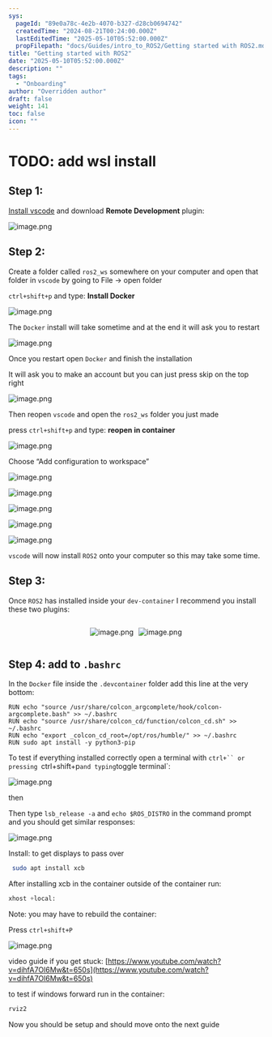 ```yaml
---
sys:
  pageId: "89e0a78c-4e2b-4070-b327-d28cb0694742"
  createdTime: "2024-08-21T00:24:00.000Z"
  lastEditedTime: "2025-05-10T05:52:00.000Z"
  propFilepath: "docs/Guides/intro_to_ROS2/Getting started with ROS2.md"
title: "Getting started with ROS2"
date: "2025-05-10T05:52:00.000Z"
description: ""
tags:
  - "Onboarding"
author: "Overridden author"
draft: false
weight: 141
toc: false
icon: ""
---
```


# TODO: add wsl install

## Step 1:

[Install vscode](https://code.visualstudio.com/download) and download **Remote Development** plugin:

![image.png](https://prod-files-secure.s3.us-west-2.amazonaws.com/d518164a-d88e-44d1-a4ee-3adb3bd8bce0/efb52993-1881-4a40-b95e-6f020334f022/image.png?X-Amz-Algorithm=AWS4-HMAC-SHA256&X-Amz-Content-Sha256=UNSIGNED-PAYLOAD&X-Amz-Credential=ASIAZI2LB466XUWRC7W4%2F20250623%2Fus-west-2%2Fs3%2Faws4_request&X-Amz-Date=20250623T220832Z&X-Amz-Expires=3600&X-Amz-Security-Token=IQoJb3JpZ2luX2VjECUaCXVzLXdlc3QtMiJHMEUCICVoGBaQU3%2BKWaannH3TO8qgM3gUV%2FVPL%2BvmpAADcADIAiEAv5woTPzQm1m0iCg0hSy%2FJLID1iXpGfuH2ybLpVMAXMAq%2FwMIHRAAGgw2Mzc0MjMxODM4MDUiDBzExkvFT8YaNqJsdCrcA33VRJ8EjYmaQ4P%2FwTZwB9d4qZOsOAy9V80w%2BB6ZbLWm9VsIBOo6UMxy5ycgSX%2Byp2%2FzytwOOjT4yV3oHYHxClI%2FWEkYRWDiy80STHd3A4ikP%2BiH5HQp13jOYuOgVsShGk4OIgF13JZ6Wx7PSA3m%2BvqbKvQhLpV9EdJIbt2RPBIJM7xA6eHokBoE3wMfNelh8Wd7oJXOSHGyCQ%2Fj7sHeli4m8jeeBGimiwD7Qb08ouC%2Fzrd7XmXYMNK1Cxrj7cquSyHAfsO4yjztutfSElBk9O6c1ZEY4o19Axsrsd5ar1SBgJ%2BupL8mGPPLyQMQnRrAugsukWaoiBCXiDUcNhC%2Bmtsob3FzEBs8IymrTodOqcsa4lTlL8Ye1BQ5WHZxQcILf873KatbSaIcRpCTRjAqiQ5FoG2A8rhCJFYZV9U59hV%2FZ30TIyCF4xaWxCkyV2P4z%2F3BZcaT13aj2EBpyVwpSUrR6NXyR6Uz3o1sD0PF1Klti3wXP9reFDnxawvopPqVWBJhVm2bjXXsUxXh%2BjnZUtW50rNpDm%2BNRL%2BF617MiYwUnET5fCtxHzRHyQQANFgumx0mNT1CuZ7RHDoI7hVFh1%2BgQzlLux8YgrAXMKbpJ9ab4Oe3poY1UsOnQkKDMJ%2Fu5sIGOqUBJU2BpcUg13nCgQ90nEMp9J28kRIJ05g7qQTqUhxA7FZIOSfKQvkPFs22X%2Bn5ho3qb%2FVPPv1oRDFAjR5KRMNHwEjN4%2BmTojaBPbfgm8Ov31WQtNEGah1Er%2B0pb1WivR34%2ByqauJLh5KpA6LhVz8Uv8Q0YXkn25iZyn31OrE3g6ZjtoWoTWXkvU%2FC71sC0S01v2UTuYk6%2BBIMYRtuj9a7iQYP4Oy5z&X-Amz-Signature=f5f7d160223e8f9cf535c1759d51c58c904280b5d4da1878f289558560175cbc&X-Amz-SignedHeaders=host&x-amz-checksum-mode=ENABLED&x-id=GetObject)

## Step 2:

Create a folder called `ros2_ws` somewhere on your computer and open that folder in `vscode` by going to File → open folder 

`ctrl+shift+p` and type: **Install Docker**

![image.png](https://prod-files-secure.s3.us-west-2.amazonaws.com/d518164a-d88e-44d1-a4ee-3adb3bd8bce0/2269dc0e-1cd5-47ff-bceb-c04ad9b2eab0/image.png?X-Amz-Algorithm=AWS4-HMAC-SHA256&X-Amz-Content-Sha256=UNSIGNED-PAYLOAD&X-Amz-Credential=ASIAZI2LB466XUWRC7W4%2F20250623%2Fus-west-2%2Fs3%2Faws4_request&X-Amz-Date=20250623T220832Z&X-Amz-Expires=3600&X-Amz-Security-Token=IQoJb3JpZ2luX2VjECUaCXVzLXdlc3QtMiJHMEUCICVoGBaQU3%2BKWaannH3TO8qgM3gUV%2FVPL%2BvmpAADcADIAiEAv5woTPzQm1m0iCg0hSy%2FJLID1iXpGfuH2ybLpVMAXMAq%2FwMIHRAAGgw2Mzc0MjMxODM4MDUiDBzExkvFT8YaNqJsdCrcA33VRJ8EjYmaQ4P%2FwTZwB9d4qZOsOAy9V80w%2BB6ZbLWm9VsIBOo6UMxy5ycgSX%2Byp2%2FzytwOOjT4yV3oHYHxClI%2FWEkYRWDiy80STHd3A4ikP%2BiH5HQp13jOYuOgVsShGk4OIgF13JZ6Wx7PSA3m%2BvqbKvQhLpV9EdJIbt2RPBIJM7xA6eHokBoE3wMfNelh8Wd7oJXOSHGyCQ%2Fj7sHeli4m8jeeBGimiwD7Qb08ouC%2Fzrd7XmXYMNK1Cxrj7cquSyHAfsO4yjztutfSElBk9O6c1ZEY4o19Axsrsd5ar1SBgJ%2BupL8mGPPLyQMQnRrAugsukWaoiBCXiDUcNhC%2Bmtsob3FzEBs8IymrTodOqcsa4lTlL8Ye1BQ5WHZxQcILf873KatbSaIcRpCTRjAqiQ5FoG2A8rhCJFYZV9U59hV%2FZ30TIyCF4xaWxCkyV2P4z%2F3BZcaT13aj2EBpyVwpSUrR6NXyR6Uz3o1sD0PF1Klti3wXP9reFDnxawvopPqVWBJhVm2bjXXsUxXh%2BjnZUtW50rNpDm%2BNRL%2BF617MiYwUnET5fCtxHzRHyQQANFgumx0mNT1CuZ7RHDoI7hVFh1%2BgQzlLux8YgrAXMKbpJ9ab4Oe3poY1UsOnQkKDMJ%2Fu5sIGOqUBJU2BpcUg13nCgQ90nEMp9J28kRIJ05g7qQTqUhxA7FZIOSfKQvkPFs22X%2Bn5ho3qb%2FVPPv1oRDFAjR5KRMNHwEjN4%2BmTojaBPbfgm8Ov31WQtNEGah1Er%2B0pb1WivR34%2ByqauJLh5KpA6LhVz8Uv8Q0YXkn25iZyn31OrE3g6ZjtoWoTWXkvU%2FC71sC0S01v2UTuYk6%2BBIMYRtuj9a7iQYP4Oy5z&X-Amz-Signature=0c28a17e5f3ebd20f3ef223ad346bdea8dd869fba23dde8436130dc390b79890&X-Amz-SignedHeaders=host&x-amz-checksum-mode=ENABLED&x-id=GetObject)

The `Docker` install will take sometime and at the end it will ask you to restart

![image.png](https://prod-files-secure.s3.us-west-2.amazonaws.com/d518164a-d88e-44d1-a4ee-3adb3bd8bce0/ed233f78-be33-4b1f-b89c-9c346c0e961e/image.png?X-Amz-Algorithm=AWS4-HMAC-SHA256&X-Amz-Content-Sha256=UNSIGNED-PAYLOAD&X-Amz-Credential=ASIAZI2LB466XUWRC7W4%2F20250623%2Fus-west-2%2Fs3%2Faws4_request&X-Amz-Date=20250623T220832Z&X-Amz-Expires=3600&X-Amz-Security-Token=IQoJb3JpZ2luX2VjECUaCXVzLXdlc3QtMiJHMEUCICVoGBaQU3%2BKWaannH3TO8qgM3gUV%2FVPL%2BvmpAADcADIAiEAv5woTPzQm1m0iCg0hSy%2FJLID1iXpGfuH2ybLpVMAXMAq%2FwMIHRAAGgw2Mzc0MjMxODM4MDUiDBzExkvFT8YaNqJsdCrcA33VRJ8EjYmaQ4P%2FwTZwB9d4qZOsOAy9V80w%2BB6ZbLWm9VsIBOo6UMxy5ycgSX%2Byp2%2FzytwOOjT4yV3oHYHxClI%2FWEkYRWDiy80STHd3A4ikP%2BiH5HQp13jOYuOgVsShGk4OIgF13JZ6Wx7PSA3m%2BvqbKvQhLpV9EdJIbt2RPBIJM7xA6eHokBoE3wMfNelh8Wd7oJXOSHGyCQ%2Fj7sHeli4m8jeeBGimiwD7Qb08ouC%2Fzrd7XmXYMNK1Cxrj7cquSyHAfsO4yjztutfSElBk9O6c1ZEY4o19Axsrsd5ar1SBgJ%2BupL8mGPPLyQMQnRrAugsukWaoiBCXiDUcNhC%2Bmtsob3FzEBs8IymrTodOqcsa4lTlL8Ye1BQ5WHZxQcILf873KatbSaIcRpCTRjAqiQ5FoG2A8rhCJFYZV9U59hV%2FZ30TIyCF4xaWxCkyV2P4z%2F3BZcaT13aj2EBpyVwpSUrR6NXyR6Uz3o1sD0PF1Klti3wXP9reFDnxawvopPqVWBJhVm2bjXXsUxXh%2BjnZUtW50rNpDm%2BNRL%2BF617MiYwUnET5fCtxHzRHyQQANFgumx0mNT1CuZ7RHDoI7hVFh1%2BgQzlLux8YgrAXMKbpJ9ab4Oe3poY1UsOnQkKDMJ%2Fu5sIGOqUBJU2BpcUg13nCgQ90nEMp9J28kRIJ05g7qQTqUhxA7FZIOSfKQvkPFs22X%2Bn5ho3qb%2FVPPv1oRDFAjR5KRMNHwEjN4%2BmTojaBPbfgm8Ov31WQtNEGah1Er%2B0pb1WivR34%2ByqauJLh5KpA6LhVz8Uv8Q0YXkn25iZyn31OrE3g6ZjtoWoTWXkvU%2FC71sC0S01v2UTuYk6%2BBIMYRtuj9a7iQYP4Oy5z&X-Amz-Signature=14db79310a684cf776725f6eead2efa7fbd58d5a6580137c410676f58037f6e0&X-Amz-SignedHeaders=host&x-amz-checksum-mode=ENABLED&x-id=GetObject)

Once you restart open `Docker` and finish the installation

It will ask you to make an account but you can just press skip on the top right

![image.png](https://prod-files-secure.s3.us-west-2.amazonaws.com/d518164a-d88e-44d1-a4ee-3adb3bd8bce0/21010ad9-1659-4fd9-9f59-9932a09b2a3d/image.png?X-Amz-Algorithm=AWS4-HMAC-SHA256&X-Amz-Content-Sha256=UNSIGNED-PAYLOAD&X-Amz-Credential=ASIAZI2LB466XUWRC7W4%2F20250623%2Fus-west-2%2Fs3%2Faws4_request&X-Amz-Date=20250623T220832Z&X-Amz-Expires=3600&X-Amz-Security-Token=IQoJb3JpZ2luX2VjECUaCXVzLXdlc3QtMiJHMEUCICVoGBaQU3%2BKWaannH3TO8qgM3gUV%2FVPL%2BvmpAADcADIAiEAv5woTPzQm1m0iCg0hSy%2FJLID1iXpGfuH2ybLpVMAXMAq%2FwMIHRAAGgw2Mzc0MjMxODM4MDUiDBzExkvFT8YaNqJsdCrcA33VRJ8EjYmaQ4P%2FwTZwB9d4qZOsOAy9V80w%2BB6ZbLWm9VsIBOo6UMxy5ycgSX%2Byp2%2FzytwOOjT4yV3oHYHxClI%2FWEkYRWDiy80STHd3A4ikP%2BiH5HQp13jOYuOgVsShGk4OIgF13JZ6Wx7PSA3m%2BvqbKvQhLpV9EdJIbt2RPBIJM7xA6eHokBoE3wMfNelh8Wd7oJXOSHGyCQ%2Fj7sHeli4m8jeeBGimiwD7Qb08ouC%2Fzrd7XmXYMNK1Cxrj7cquSyHAfsO4yjztutfSElBk9O6c1ZEY4o19Axsrsd5ar1SBgJ%2BupL8mGPPLyQMQnRrAugsukWaoiBCXiDUcNhC%2Bmtsob3FzEBs8IymrTodOqcsa4lTlL8Ye1BQ5WHZxQcILf873KatbSaIcRpCTRjAqiQ5FoG2A8rhCJFYZV9U59hV%2FZ30TIyCF4xaWxCkyV2P4z%2F3BZcaT13aj2EBpyVwpSUrR6NXyR6Uz3o1sD0PF1Klti3wXP9reFDnxawvopPqVWBJhVm2bjXXsUxXh%2BjnZUtW50rNpDm%2BNRL%2BF617MiYwUnET5fCtxHzRHyQQANFgumx0mNT1CuZ7RHDoI7hVFh1%2BgQzlLux8YgrAXMKbpJ9ab4Oe3poY1UsOnQkKDMJ%2Fu5sIGOqUBJU2BpcUg13nCgQ90nEMp9J28kRIJ05g7qQTqUhxA7FZIOSfKQvkPFs22X%2Bn5ho3qb%2FVPPv1oRDFAjR5KRMNHwEjN4%2BmTojaBPbfgm8Ov31WQtNEGah1Er%2B0pb1WivR34%2ByqauJLh5KpA6LhVz8Uv8Q0YXkn25iZyn31OrE3g6ZjtoWoTWXkvU%2FC71sC0S01v2UTuYk6%2BBIMYRtuj9a7iQYP4Oy5z&X-Amz-Signature=206e2c7b409aab6a9ebcb9f0bb79f796f26bbc7454dec770efa7787b2a2f1363&X-Amz-SignedHeaders=host&x-amz-checksum-mode=ENABLED&x-id=GetObject)

Then reopen `vscode` and open the `ros2_ws` folder you just made

press `ctrl+shift+p` and type: **reopen in container**

![image.png](https://prod-files-secure.s3.us-west-2.amazonaws.com/d518164a-d88e-44d1-a4ee-3adb3bd8bce0/4e93b8c2-41ad-488c-8095-c74205196118/image.png?X-Amz-Algorithm=AWS4-HMAC-SHA256&X-Amz-Content-Sha256=UNSIGNED-PAYLOAD&X-Amz-Credential=ASIAZI2LB466XUWRC7W4%2F20250623%2Fus-west-2%2Fs3%2Faws4_request&X-Amz-Date=20250623T220832Z&X-Amz-Expires=3600&X-Amz-Security-Token=IQoJb3JpZ2luX2VjECUaCXVzLXdlc3QtMiJHMEUCICVoGBaQU3%2BKWaannH3TO8qgM3gUV%2FVPL%2BvmpAADcADIAiEAv5woTPzQm1m0iCg0hSy%2FJLID1iXpGfuH2ybLpVMAXMAq%2FwMIHRAAGgw2Mzc0MjMxODM4MDUiDBzExkvFT8YaNqJsdCrcA33VRJ8EjYmaQ4P%2FwTZwB9d4qZOsOAy9V80w%2BB6ZbLWm9VsIBOo6UMxy5ycgSX%2Byp2%2FzytwOOjT4yV3oHYHxClI%2FWEkYRWDiy80STHd3A4ikP%2BiH5HQp13jOYuOgVsShGk4OIgF13JZ6Wx7PSA3m%2BvqbKvQhLpV9EdJIbt2RPBIJM7xA6eHokBoE3wMfNelh8Wd7oJXOSHGyCQ%2Fj7sHeli4m8jeeBGimiwD7Qb08ouC%2Fzrd7XmXYMNK1Cxrj7cquSyHAfsO4yjztutfSElBk9O6c1ZEY4o19Axsrsd5ar1SBgJ%2BupL8mGPPLyQMQnRrAugsukWaoiBCXiDUcNhC%2Bmtsob3FzEBs8IymrTodOqcsa4lTlL8Ye1BQ5WHZxQcILf873KatbSaIcRpCTRjAqiQ5FoG2A8rhCJFYZV9U59hV%2FZ30TIyCF4xaWxCkyV2P4z%2F3BZcaT13aj2EBpyVwpSUrR6NXyR6Uz3o1sD0PF1Klti3wXP9reFDnxawvopPqVWBJhVm2bjXXsUxXh%2BjnZUtW50rNpDm%2BNRL%2BF617MiYwUnET5fCtxHzRHyQQANFgumx0mNT1CuZ7RHDoI7hVFh1%2BgQzlLux8YgrAXMKbpJ9ab4Oe3poY1UsOnQkKDMJ%2Fu5sIGOqUBJU2BpcUg13nCgQ90nEMp9J28kRIJ05g7qQTqUhxA7FZIOSfKQvkPFs22X%2Bn5ho3qb%2FVPPv1oRDFAjR5KRMNHwEjN4%2BmTojaBPbfgm8Ov31WQtNEGah1Er%2B0pb1WivR34%2ByqauJLh5KpA6LhVz8Uv8Q0YXkn25iZyn31OrE3g6ZjtoWoTWXkvU%2FC71sC0S01v2UTuYk6%2BBIMYRtuj9a7iQYP4Oy5z&X-Amz-Signature=ecd6859d03cab22f310b91ed4cce1b97b86e1794e361f509dc1bc547a0511e0d&X-Amz-SignedHeaders=host&x-amz-checksum-mode=ENABLED&x-id=GetObject)

Choose “Add configuration to workspace”

![image.png](https://prod-files-secure.s3.us-west-2.amazonaws.com/d518164a-d88e-44d1-a4ee-3adb3bd8bce0/9560b282-5060-4989-ba37-97e7b2c22476/image.png?X-Amz-Algorithm=AWS4-HMAC-SHA256&X-Amz-Content-Sha256=UNSIGNED-PAYLOAD&X-Amz-Credential=ASIAZI2LB466XUWRC7W4%2F20250623%2Fus-west-2%2Fs3%2Faws4_request&X-Amz-Date=20250623T220832Z&X-Amz-Expires=3600&X-Amz-Security-Token=IQoJb3JpZ2luX2VjECUaCXVzLXdlc3QtMiJHMEUCICVoGBaQU3%2BKWaannH3TO8qgM3gUV%2FVPL%2BvmpAADcADIAiEAv5woTPzQm1m0iCg0hSy%2FJLID1iXpGfuH2ybLpVMAXMAq%2FwMIHRAAGgw2Mzc0MjMxODM4MDUiDBzExkvFT8YaNqJsdCrcA33VRJ8EjYmaQ4P%2FwTZwB9d4qZOsOAy9V80w%2BB6ZbLWm9VsIBOo6UMxy5ycgSX%2Byp2%2FzytwOOjT4yV3oHYHxClI%2FWEkYRWDiy80STHd3A4ikP%2BiH5HQp13jOYuOgVsShGk4OIgF13JZ6Wx7PSA3m%2BvqbKvQhLpV9EdJIbt2RPBIJM7xA6eHokBoE3wMfNelh8Wd7oJXOSHGyCQ%2Fj7sHeli4m8jeeBGimiwD7Qb08ouC%2Fzrd7XmXYMNK1Cxrj7cquSyHAfsO4yjztutfSElBk9O6c1ZEY4o19Axsrsd5ar1SBgJ%2BupL8mGPPLyQMQnRrAugsukWaoiBCXiDUcNhC%2Bmtsob3FzEBs8IymrTodOqcsa4lTlL8Ye1BQ5WHZxQcILf873KatbSaIcRpCTRjAqiQ5FoG2A8rhCJFYZV9U59hV%2FZ30TIyCF4xaWxCkyV2P4z%2F3BZcaT13aj2EBpyVwpSUrR6NXyR6Uz3o1sD0PF1Klti3wXP9reFDnxawvopPqVWBJhVm2bjXXsUxXh%2BjnZUtW50rNpDm%2BNRL%2BF617MiYwUnET5fCtxHzRHyQQANFgumx0mNT1CuZ7RHDoI7hVFh1%2BgQzlLux8YgrAXMKbpJ9ab4Oe3poY1UsOnQkKDMJ%2Fu5sIGOqUBJU2BpcUg13nCgQ90nEMp9J28kRIJ05g7qQTqUhxA7FZIOSfKQvkPFs22X%2Bn5ho3qb%2FVPPv1oRDFAjR5KRMNHwEjN4%2BmTojaBPbfgm8Ov31WQtNEGah1Er%2B0pb1WivR34%2ByqauJLh5KpA6LhVz8Uv8Q0YXkn25iZyn31OrE3g6ZjtoWoTWXkvU%2FC71sC0S01v2UTuYk6%2BBIMYRtuj9a7iQYP4Oy5z&X-Amz-Signature=484f37f5a2899ae33690ed313816453ed08bb26b4d0cce66ad479b41a76d40b1&X-Amz-SignedHeaders=host&x-amz-checksum-mode=ENABLED&x-id=GetObject)

![image.png](https://prod-files-secure.s3.us-west-2.amazonaws.com/d518164a-d88e-44d1-a4ee-3adb3bd8bce0/2ee63f81-886b-48e8-a553-dc6e5eac99e4/image.png?X-Amz-Algorithm=AWS4-HMAC-SHA256&X-Amz-Content-Sha256=UNSIGNED-PAYLOAD&X-Amz-Credential=ASIAZI2LB466XUWRC7W4%2F20250623%2Fus-west-2%2Fs3%2Faws4_request&X-Amz-Date=20250623T220832Z&X-Amz-Expires=3600&X-Amz-Security-Token=IQoJb3JpZ2luX2VjECUaCXVzLXdlc3QtMiJHMEUCICVoGBaQU3%2BKWaannH3TO8qgM3gUV%2FVPL%2BvmpAADcADIAiEAv5woTPzQm1m0iCg0hSy%2FJLID1iXpGfuH2ybLpVMAXMAq%2FwMIHRAAGgw2Mzc0MjMxODM4MDUiDBzExkvFT8YaNqJsdCrcA33VRJ8EjYmaQ4P%2FwTZwB9d4qZOsOAy9V80w%2BB6ZbLWm9VsIBOo6UMxy5ycgSX%2Byp2%2FzytwOOjT4yV3oHYHxClI%2FWEkYRWDiy80STHd3A4ikP%2BiH5HQp13jOYuOgVsShGk4OIgF13JZ6Wx7PSA3m%2BvqbKvQhLpV9EdJIbt2RPBIJM7xA6eHokBoE3wMfNelh8Wd7oJXOSHGyCQ%2Fj7sHeli4m8jeeBGimiwD7Qb08ouC%2Fzrd7XmXYMNK1Cxrj7cquSyHAfsO4yjztutfSElBk9O6c1ZEY4o19Axsrsd5ar1SBgJ%2BupL8mGPPLyQMQnRrAugsukWaoiBCXiDUcNhC%2Bmtsob3FzEBs8IymrTodOqcsa4lTlL8Ye1BQ5WHZxQcILf873KatbSaIcRpCTRjAqiQ5FoG2A8rhCJFYZV9U59hV%2FZ30TIyCF4xaWxCkyV2P4z%2F3BZcaT13aj2EBpyVwpSUrR6NXyR6Uz3o1sD0PF1Klti3wXP9reFDnxawvopPqVWBJhVm2bjXXsUxXh%2BjnZUtW50rNpDm%2BNRL%2BF617MiYwUnET5fCtxHzRHyQQANFgumx0mNT1CuZ7RHDoI7hVFh1%2BgQzlLux8YgrAXMKbpJ9ab4Oe3poY1UsOnQkKDMJ%2Fu5sIGOqUBJU2BpcUg13nCgQ90nEMp9J28kRIJ05g7qQTqUhxA7FZIOSfKQvkPFs22X%2Bn5ho3qb%2FVPPv1oRDFAjR5KRMNHwEjN4%2BmTojaBPbfgm8Ov31WQtNEGah1Er%2B0pb1WivR34%2ByqauJLh5KpA6LhVz8Uv8Q0YXkn25iZyn31OrE3g6ZjtoWoTWXkvU%2FC71sC0S01v2UTuYk6%2BBIMYRtuj9a7iQYP4Oy5z&X-Amz-Signature=e2b2d5a58a6671b590014b1c600ba7643ec8b080f06a90e04b6fe9ccb97523e7&X-Amz-SignedHeaders=host&x-amz-checksum-mode=ENABLED&x-id=GetObject)

![image.png](https://prod-files-secure.s3.us-west-2.amazonaws.com/d518164a-d88e-44d1-a4ee-3adb3bd8bce0/ae1580b2-b048-407e-aed9-b584224a7a04/image.png?X-Amz-Algorithm=AWS4-HMAC-SHA256&X-Amz-Content-Sha256=UNSIGNED-PAYLOAD&X-Amz-Credential=ASIAZI2LB466XUWRC7W4%2F20250623%2Fus-west-2%2Fs3%2Faws4_request&X-Amz-Date=20250623T220832Z&X-Amz-Expires=3600&X-Amz-Security-Token=IQoJb3JpZ2luX2VjECUaCXVzLXdlc3QtMiJHMEUCICVoGBaQU3%2BKWaannH3TO8qgM3gUV%2FVPL%2BvmpAADcADIAiEAv5woTPzQm1m0iCg0hSy%2FJLID1iXpGfuH2ybLpVMAXMAq%2FwMIHRAAGgw2Mzc0MjMxODM4MDUiDBzExkvFT8YaNqJsdCrcA33VRJ8EjYmaQ4P%2FwTZwB9d4qZOsOAy9V80w%2BB6ZbLWm9VsIBOo6UMxy5ycgSX%2Byp2%2FzytwOOjT4yV3oHYHxClI%2FWEkYRWDiy80STHd3A4ikP%2BiH5HQp13jOYuOgVsShGk4OIgF13JZ6Wx7PSA3m%2BvqbKvQhLpV9EdJIbt2RPBIJM7xA6eHokBoE3wMfNelh8Wd7oJXOSHGyCQ%2Fj7sHeli4m8jeeBGimiwD7Qb08ouC%2Fzrd7XmXYMNK1Cxrj7cquSyHAfsO4yjztutfSElBk9O6c1ZEY4o19Axsrsd5ar1SBgJ%2BupL8mGPPLyQMQnRrAugsukWaoiBCXiDUcNhC%2Bmtsob3FzEBs8IymrTodOqcsa4lTlL8Ye1BQ5WHZxQcILf873KatbSaIcRpCTRjAqiQ5FoG2A8rhCJFYZV9U59hV%2FZ30TIyCF4xaWxCkyV2P4z%2F3BZcaT13aj2EBpyVwpSUrR6NXyR6Uz3o1sD0PF1Klti3wXP9reFDnxawvopPqVWBJhVm2bjXXsUxXh%2BjnZUtW50rNpDm%2BNRL%2BF617MiYwUnET5fCtxHzRHyQQANFgumx0mNT1CuZ7RHDoI7hVFh1%2BgQzlLux8YgrAXMKbpJ9ab4Oe3poY1UsOnQkKDMJ%2Fu5sIGOqUBJU2BpcUg13nCgQ90nEMp9J28kRIJ05g7qQTqUhxA7FZIOSfKQvkPFs22X%2Bn5ho3qb%2FVPPv1oRDFAjR5KRMNHwEjN4%2BmTojaBPbfgm8Ov31WQtNEGah1Er%2B0pb1WivR34%2ByqauJLh5KpA6LhVz8Uv8Q0YXkn25iZyn31OrE3g6ZjtoWoTWXkvU%2FC71sC0S01v2UTuYk6%2BBIMYRtuj9a7iQYP4Oy5z&X-Amz-Signature=ccf7ba896d6e88fac6b8f4e76e9ba223b5fefd7520c0deb8b7185417d4e4fb9f&X-Amz-SignedHeaders=host&x-amz-checksum-mode=ENABLED&x-id=GetObject)

![image.png](https://prod-files-secure.s3.us-west-2.amazonaws.com/d518164a-d88e-44d1-a4ee-3adb3bd8bce0/53255b28-f75e-430f-b9e3-c0ac8577e42b/image.png?X-Amz-Algorithm=AWS4-HMAC-SHA256&X-Amz-Content-Sha256=UNSIGNED-PAYLOAD&X-Amz-Credential=ASIAZI2LB466XUWRC7W4%2F20250623%2Fus-west-2%2Fs3%2Faws4_request&X-Amz-Date=20250623T220832Z&X-Amz-Expires=3600&X-Amz-Security-Token=IQoJb3JpZ2luX2VjECUaCXVzLXdlc3QtMiJHMEUCICVoGBaQU3%2BKWaannH3TO8qgM3gUV%2FVPL%2BvmpAADcADIAiEAv5woTPzQm1m0iCg0hSy%2FJLID1iXpGfuH2ybLpVMAXMAq%2FwMIHRAAGgw2Mzc0MjMxODM4MDUiDBzExkvFT8YaNqJsdCrcA33VRJ8EjYmaQ4P%2FwTZwB9d4qZOsOAy9V80w%2BB6ZbLWm9VsIBOo6UMxy5ycgSX%2Byp2%2FzytwOOjT4yV3oHYHxClI%2FWEkYRWDiy80STHd3A4ikP%2BiH5HQp13jOYuOgVsShGk4OIgF13JZ6Wx7PSA3m%2BvqbKvQhLpV9EdJIbt2RPBIJM7xA6eHokBoE3wMfNelh8Wd7oJXOSHGyCQ%2Fj7sHeli4m8jeeBGimiwD7Qb08ouC%2Fzrd7XmXYMNK1Cxrj7cquSyHAfsO4yjztutfSElBk9O6c1ZEY4o19Axsrsd5ar1SBgJ%2BupL8mGPPLyQMQnRrAugsukWaoiBCXiDUcNhC%2Bmtsob3FzEBs8IymrTodOqcsa4lTlL8Ye1BQ5WHZxQcILf873KatbSaIcRpCTRjAqiQ5FoG2A8rhCJFYZV9U59hV%2FZ30TIyCF4xaWxCkyV2P4z%2F3BZcaT13aj2EBpyVwpSUrR6NXyR6Uz3o1sD0PF1Klti3wXP9reFDnxawvopPqVWBJhVm2bjXXsUxXh%2BjnZUtW50rNpDm%2BNRL%2BF617MiYwUnET5fCtxHzRHyQQANFgumx0mNT1CuZ7RHDoI7hVFh1%2BgQzlLux8YgrAXMKbpJ9ab4Oe3poY1UsOnQkKDMJ%2Fu5sIGOqUBJU2BpcUg13nCgQ90nEMp9J28kRIJ05g7qQTqUhxA7FZIOSfKQvkPFs22X%2Bn5ho3qb%2FVPPv1oRDFAjR5KRMNHwEjN4%2BmTojaBPbfgm8Ov31WQtNEGah1Er%2B0pb1WivR34%2ByqauJLh5KpA6LhVz8Uv8Q0YXkn25iZyn31OrE3g6ZjtoWoTWXkvU%2FC71sC0S01v2UTuYk6%2BBIMYRtuj9a7iQYP4Oy5z&X-Amz-Signature=008bef8f972e6199355d8a783f67d0c2605453c27d6f7eabcf31cd2e67ff1f1a&X-Amz-SignedHeaders=host&x-amz-checksum-mode=ENABLED&x-id=GetObject)

![image.png](https://prod-files-secure.s3.us-west-2.amazonaws.com/d518164a-d88e-44d1-a4ee-3adb3bd8bce0/7c562767-5af9-4ffb-97d1-327bcdf4ee00/image.png?X-Amz-Algorithm=AWS4-HMAC-SHA256&X-Amz-Content-Sha256=UNSIGNED-PAYLOAD&X-Amz-Credential=ASIAZI2LB466XUWRC7W4%2F20250623%2Fus-west-2%2Fs3%2Faws4_request&X-Amz-Date=20250623T220832Z&X-Amz-Expires=3600&X-Amz-Security-Token=IQoJb3JpZ2luX2VjECUaCXVzLXdlc3QtMiJHMEUCICVoGBaQU3%2BKWaannH3TO8qgM3gUV%2FVPL%2BvmpAADcADIAiEAv5woTPzQm1m0iCg0hSy%2FJLID1iXpGfuH2ybLpVMAXMAq%2FwMIHRAAGgw2Mzc0MjMxODM4MDUiDBzExkvFT8YaNqJsdCrcA33VRJ8EjYmaQ4P%2FwTZwB9d4qZOsOAy9V80w%2BB6ZbLWm9VsIBOo6UMxy5ycgSX%2Byp2%2FzytwOOjT4yV3oHYHxClI%2FWEkYRWDiy80STHd3A4ikP%2BiH5HQp13jOYuOgVsShGk4OIgF13JZ6Wx7PSA3m%2BvqbKvQhLpV9EdJIbt2RPBIJM7xA6eHokBoE3wMfNelh8Wd7oJXOSHGyCQ%2Fj7sHeli4m8jeeBGimiwD7Qb08ouC%2Fzrd7XmXYMNK1Cxrj7cquSyHAfsO4yjztutfSElBk9O6c1ZEY4o19Axsrsd5ar1SBgJ%2BupL8mGPPLyQMQnRrAugsukWaoiBCXiDUcNhC%2Bmtsob3FzEBs8IymrTodOqcsa4lTlL8Ye1BQ5WHZxQcILf873KatbSaIcRpCTRjAqiQ5FoG2A8rhCJFYZV9U59hV%2FZ30TIyCF4xaWxCkyV2P4z%2F3BZcaT13aj2EBpyVwpSUrR6NXyR6Uz3o1sD0PF1Klti3wXP9reFDnxawvopPqVWBJhVm2bjXXsUxXh%2BjnZUtW50rNpDm%2BNRL%2BF617MiYwUnET5fCtxHzRHyQQANFgumx0mNT1CuZ7RHDoI7hVFh1%2BgQzlLux8YgrAXMKbpJ9ab4Oe3poY1UsOnQkKDMJ%2Fu5sIGOqUBJU2BpcUg13nCgQ90nEMp9J28kRIJ05g7qQTqUhxA7FZIOSfKQvkPFs22X%2Bn5ho3qb%2FVPPv1oRDFAjR5KRMNHwEjN4%2BmTojaBPbfgm8Ov31WQtNEGah1Er%2B0pb1WivR34%2ByqauJLh5KpA6LhVz8Uv8Q0YXkn25iZyn31OrE3g6ZjtoWoTWXkvU%2FC71sC0S01v2UTuYk6%2BBIMYRtuj9a7iQYP4Oy5z&X-Amz-Signature=aa2cc92c3d73fd790f4abad3ac74ff4184f3b21f940dfb41fb5b586242974ebd&X-Amz-SignedHeaders=host&x-amz-checksum-mode=ENABLED&x-id=GetObject)

`vscode` will now install `ROS2` onto your computer so this may take some time.

## Step 3:

Once `ROS2` has installed inside your `dev-container` I recommend you install these two plugins:

<div style="display: flex;flex-direction: row; column-gap:10px; max-width: 630px;justify-content: center;">
<div>

![image.png](https://prod-files-secure.s3.us-west-2.amazonaws.com/d518164a-d88e-44d1-a4ee-3adb3bd8bce0/3fc3d550-5a54-4ba1-ba6b-faa01cdb7369/image.png?X-Amz-Algorithm=AWS4-HMAC-SHA256&X-Amz-Content-Sha256=UNSIGNED-PAYLOAD&X-Amz-Credential=ASIAZI2LB466YCXKL72R%2F20250623%2Fus-west-2%2Fs3%2Faws4_request&X-Amz-Date=20250623T220835Z&X-Amz-Expires=3600&X-Amz-Security-Token=IQoJb3JpZ2luX2VjECYaCXVzLXdlc3QtMiJHMEUCIDEuSRfGfNikSY9lwEirAEsVEcS86Zj5eSdNjN%2BeS%2FRIAiEAlcl5lR29uw4qlBqTQ1GGj6dPt8u3sB8HINZdwr%2BEFxEq%2FwMIHxAAGgw2Mzc0MjMxODM4MDUiDEsbO2fXq%2Fc2%2BjhJ6ircAxDP6GN%2BRzA39TLPP84%2Bg7KFuXy4US4yFzfzGTutBbZHaNhAavH7MvQkvCl0kcA%2BtRvkVK0D4LsUkmbynLql6PN%2FAzPnnhWZaddU%2BlB%2BvyD%2FAJYw8rsYprdOBs9u8m5mAhNOjNALxeAuGlhFwEydzCv6cELpSKXoUcUAupWEOxnv8ajal%2BOkFLx9RanQTN0RbWRsIh2lW2jr2ZRQV%2F%2BtG7uF7wk0S2DYUW3EGZDBZ8MxK6q2PzgxaetT9XbqVU0ufSY50edkzHR0lnSUs8yyyEcWjiU4BXJukeUNm1VlAyoYOjINq05bF18ekSSSd%2Fivz319RhCMcmZzMY6celhmipv8MnqhUi%2BUxTzSHThATDOQTC5G5qprofpkDfKBbAT7umqniqqLKpIuIWud4J3LKY%2FZinhB%2BQIHxhFON8Z5FJPNC6b28njJE5jQ9S5MdEB8TXfw5wygUQTVqPWlS6lJk%2But%2FU0Zgj2I%2FrcgFM3zLFtgr7RbJi0mQfutsIhmJaMc4QpbzmRqZMODyBPcsSQIhPc7Ww4msjUdempvdxqkHSrnfhtI8A2EVU%2FWrFo25RLfxpRT8th8jywR2NKtroTupkN1JZTjdpAip6P%2FpNNIkVKqOyqT%2F2WhpJYTKmuqMKud58IGOqUBRsZwjpB1H%2B95EFuuPmOOa50r08VHZ97hsveBnzbK%2Blx9bHmfnttHjwRm6WyL8n6qaqP1eW8HStLdTOCsV7tlhAixhhFusBsPi7udqtcpFBKIyNs3v%2BLR0gnhZ83ICBHdRMteXtS61HrVx4L5qOFYfXErseTVu6n%2F9h6KuZsg8MzrLmhF8qk19lrs4Q8gbP7l20LOPtN8cK0lxUJPNjpN%2BrCjF6%2Fz&X-Amz-Signature=1fc621ad30dda14ad59a159869f9c08cdc8c08695f3b8cf02a345f6c818043f4&X-Amz-SignedHeaders=host&x-amz-checksum-mode=ENABLED&x-id=GetObject)

</div>
<div>

![image.png](https://prod-files-secure.s3.us-west-2.amazonaws.com/d518164a-d88e-44d1-a4ee-3adb3bd8bce0/d994cc66-13c2-4093-a5a3-f84cf4601a82/image.png?X-Amz-Algorithm=AWS4-HMAC-SHA256&X-Amz-Content-Sha256=UNSIGNED-PAYLOAD&X-Amz-Credential=ASIAZI2LB466XT6PVMRH%2F20250623%2Fus-west-2%2Fs3%2Faws4_request&X-Amz-Date=20250623T220835Z&X-Amz-Expires=3600&X-Amz-Security-Token=IQoJb3JpZ2luX2VjECUaCXVzLXdlc3QtMiJGMEQCIF57li6yS6bT7V3ttKQuH7CRtWNYdjrAS17uTPbumMqvAiAmU0C%2FbhBghhyYU0%2FiLlv73BLfccXloqEgs0FgM5Is8Cr%2FAwgdEAAaDDYzNzQyMzE4MzgwNSIMzI1FU8fo5DbkxATXKtwDqTAfhaA%2FzFlW3IZKWbwNrpuaXKqZtBb5OnsO0L3xT%2FpKdCw2J80ueuvsZ%2FEsJnAXojDHckJhh7%2BmMik8Ki7uwFy0yFU8zFQCp2xPDeszp04EV%2BPv%2Bw%2FgE7jmFx06jDMc64fRTMXq5ADVdA78ImAzFATr20vRRFRUI6UtcztB0X%2BHHiyWLjX575jSIWKcCTB1Qr47ajJX7xBEf07LhArRMEglk0615VYRJRPKPapomUkBf5D%2B1R0lF3keqUCd8uLOOvIb6h4rgr6uKRznxj1W8PxQJb8F1OpL%2FXhSHgo8nRc%2Fyp2vKsyiBXOX0OMRUhrPZ84%2F21gAH%2FJwCfGGLmuoxgR%2BkgPm1a8O%2BH6XovYs3uk0GUJkLbpGZA9PncJ0fNO8yxGFicuZEwvG4gPX76MpdJZOZSdk%2F%2B0%2FrmOBQkwYSBRPEr3h2%2BsLaQaXWGZYeItZfPeF1MQ6F7GOOFRmN5FySteUek7QWs0Jbn0I2c%2F6AwbMA6iu2Ngwp1VJcExoP4jOi0FosFip38nOIDAcGqw0Qe%2FG61zqNL6aT%2FV14%2BZxd%2FVojOeg%2FRBauyr%2FcrzYljWgC7UbMgqwMsBz2k7qYpsuQGUZ0Yeh%2Fjlnm87agNO%2FcrCIoOp%2BBaVMA9XSGF0wju7mwgY6pgEDSBgh13gWMPTZx6OFox5Vkj%2BbKltklvVfMOi5M2v9IGg23pMJluvcbNlkHkElD5e8WT%2FL9tY2aL%2Fjxml6DjUh9%2Fhx1jcBZBmx%2FBgmxkkOGXTNHr%2BXdRHOA7JajH0YA8mnPGHgqUEFp2sOYowPlmAyHFKLXvrgA5%2Bq4ZUfTgE6H%2BxjBAbGaUQTnyuoJDV7IJwaytMapPIXOnVsI1JRmXfNfektEY%2FE&X-Amz-Signature=dcb80119824dbe8ab8710d6677c170713b7980d069cce64a4a7e2b1e89385898&X-Amz-SignedHeaders=host&x-amz-checksum-mode=ENABLED&x-id=GetObject)

</div>
</div>

## Step 4: add to `.bashrc`

In the `Docker` file inside the `.devcontainer` folder add this line at the very bottom: 

```docker
RUN echo "source /usr/share/colcon_argcomplete/hook/colcon-argcomplete.bash" >> ~/.bashrc
RUN echo "source /usr/share/colcon_cd/function/colcon_cd.sh" >> ~/.bashrc
RUN echo "export _colcon_cd_root=/opt/ros/humble/" >> ~/.bashrc
RUN sudo apt install -y python3-pip 
```

To test if everything installed correctly open a terminal with `ctrl+`` or pressing `ctrl+shift+p` and typing `toggle terminal`:

![image.png](https://prod-files-secure.s3.us-west-2.amazonaws.com/d518164a-d88e-44d1-a4ee-3adb3bd8bce0/6a4943d8-b04e-4c02-9a58-775f3384d1a5/image.png?X-Amz-Algorithm=AWS4-HMAC-SHA256&X-Amz-Content-Sha256=UNSIGNED-PAYLOAD&X-Amz-Credential=ASIAZI2LB466XUWRC7W4%2F20250623%2Fus-west-2%2Fs3%2Faws4_request&X-Amz-Date=20250623T220832Z&X-Amz-Expires=3600&X-Amz-Security-Token=IQoJb3JpZ2luX2VjECUaCXVzLXdlc3QtMiJHMEUCICVoGBaQU3%2BKWaannH3TO8qgM3gUV%2FVPL%2BvmpAADcADIAiEAv5woTPzQm1m0iCg0hSy%2FJLID1iXpGfuH2ybLpVMAXMAq%2FwMIHRAAGgw2Mzc0MjMxODM4MDUiDBzExkvFT8YaNqJsdCrcA33VRJ8EjYmaQ4P%2FwTZwB9d4qZOsOAy9V80w%2BB6ZbLWm9VsIBOo6UMxy5ycgSX%2Byp2%2FzytwOOjT4yV3oHYHxClI%2FWEkYRWDiy80STHd3A4ikP%2BiH5HQp13jOYuOgVsShGk4OIgF13JZ6Wx7PSA3m%2BvqbKvQhLpV9EdJIbt2RPBIJM7xA6eHokBoE3wMfNelh8Wd7oJXOSHGyCQ%2Fj7sHeli4m8jeeBGimiwD7Qb08ouC%2Fzrd7XmXYMNK1Cxrj7cquSyHAfsO4yjztutfSElBk9O6c1ZEY4o19Axsrsd5ar1SBgJ%2BupL8mGPPLyQMQnRrAugsukWaoiBCXiDUcNhC%2Bmtsob3FzEBs8IymrTodOqcsa4lTlL8Ye1BQ5WHZxQcILf873KatbSaIcRpCTRjAqiQ5FoG2A8rhCJFYZV9U59hV%2FZ30TIyCF4xaWxCkyV2P4z%2F3BZcaT13aj2EBpyVwpSUrR6NXyR6Uz3o1sD0PF1Klti3wXP9reFDnxawvopPqVWBJhVm2bjXXsUxXh%2BjnZUtW50rNpDm%2BNRL%2BF617MiYwUnET5fCtxHzRHyQQANFgumx0mNT1CuZ7RHDoI7hVFh1%2BgQzlLux8YgrAXMKbpJ9ab4Oe3poY1UsOnQkKDMJ%2Fu5sIGOqUBJU2BpcUg13nCgQ90nEMp9J28kRIJ05g7qQTqUhxA7FZIOSfKQvkPFs22X%2Bn5ho3qb%2FVPPv1oRDFAjR5KRMNHwEjN4%2BmTojaBPbfgm8Ov31WQtNEGah1Er%2B0pb1WivR34%2ByqauJLh5KpA6LhVz8Uv8Q0YXkn25iZyn31OrE3g6ZjtoWoTWXkvU%2FC71sC0S01v2UTuYk6%2BBIMYRtuj9a7iQYP4Oy5z&X-Amz-Signature=494314a9996080a31feddffa2d441be6e240052fbe477ed575521bdcc1da353e&X-Amz-SignedHeaders=host&x-amz-checksum-mode=ENABLED&x-id=GetObject)

then 

Then type `lsb_release -a` and `echo $ROS_DISTRO` in the command prompt and you should get similar responses:

![image.png](https://prod-files-secure.s3.us-west-2.amazonaws.com/d518164a-d88e-44d1-a4ee-3adb3bd8bce0/3e635dec-a805-4e85-8b9e-d000e5b71a4e/image.png?X-Amz-Algorithm=AWS4-HMAC-SHA256&X-Amz-Content-Sha256=UNSIGNED-PAYLOAD&X-Amz-Credential=ASIAZI2LB466XUWRC7W4%2F20250623%2Fus-west-2%2Fs3%2Faws4_request&X-Amz-Date=20250623T220832Z&X-Amz-Expires=3600&X-Amz-Security-Token=IQoJb3JpZ2luX2VjECUaCXVzLXdlc3QtMiJHMEUCICVoGBaQU3%2BKWaannH3TO8qgM3gUV%2FVPL%2BvmpAADcADIAiEAv5woTPzQm1m0iCg0hSy%2FJLID1iXpGfuH2ybLpVMAXMAq%2FwMIHRAAGgw2Mzc0MjMxODM4MDUiDBzExkvFT8YaNqJsdCrcA33VRJ8EjYmaQ4P%2FwTZwB9d4qZOsOAy9V80w%2BB6ZbLWm9VsIBOo6UMxy5ycgSX%2Byp2%2FzytwOOjT4yV3oHYHxClI%2FWEkYRWDiy80STHd3A4ikP%2BiH5HQp13jOYuOgVsShGk4OIgF13JZ6Wx7PSA3m%2BvqbKvQhLpV9EdJIbt2RPBIJM7xA6eHokBoE3wMfNelh8Wd7oJXOSHGyCQ%2Fj7sHeli4m8jeeBGimiwD7Qb08ouC%2Fzrd7XmXYMNK1Cxrj7cquSyHAfsO4yjztutfSElBk9O6c1ZEY4o19Axsrsd5ar1SBgJ%2BupL8mGPPLyQMQnRrAugsukWaoiBCXiDUcNhC%2Bmtsob3FzEBs8IymrTodOqcsa4lTlL8Ye1BQ5WHZxQcILf873KatbSaIcRpCTRjAqiQ5FoG2A8rhCJFYZV9U59hV%2FZ30TIyCF4xaWxCkyV2P4z%2F3BZcaT13aj2EBpyVwpSUrR6NXyR6Uz3o1sD0PF1Klti3wXP9reFDnxawvopPqVWBJhVm2bjXXsUxXh%2BjnZUtW50rNpDm%2BNRL%2BF617MiYwUnET5fCtxHzRHyQQANFgumx0mNT1CuZ7RHDoI7hVFh1%2BgQzlLux8YgrAXMKbpJ9ab4Oe3poY1UsOnQkKDMJ%2Fu5sIGOqUBJU2BpcUg13nCgQ90nEMp9J28kRIJ05g7qQTqUhxA7FZIOSfKQvkPFs22X%2Bn5ho3qb%2FVPPv1oRDFAjR5KRMNHwEjN4%2BmTojaBPbfgm8Ov31WQtNEGah1Er%2B0pb1WivR34%2ByqauJLh5KpA6LhVz8Uv8Q0YXkn25iZyn31OrE3g6ZjtoWoTWXkvU%2FC71sC0S01v2UTuYk6%2BBIMYRtuj9a7iQYP4Oy5z&X-Amz-Signature=4cce606d5c7661b3a95a3c371004e837140f63e79cde6f2ce2409c76baf4cc63&X-Amz-SignedHeaders=host&x-amz-checksum-mode=ENABLED&x-id=GetObject)

Install:  to get displays to pass over

```bash
 sudo apt install xcb
```

After installing xcb in the container outside of the container run:

```python
xhost +local:
```

Note: you may have to rebuild the container:

Press `ctrl+shift+P`

![image.png](https://prod-files-secure.s3.us-west-2.amazonaws.com/d518164a-d88e-44d1-a4ee-3adb3bd8bce0/6c2be660-2618-4c38-9c26-53554f7a0b7b/image.png?X-Amz-Algorithm=AWS4-HMAC-SHA256&X-Amz-Content-Sha256=UNSIGNED-PAYLOAD&X-Amz-Credential=ASIAZI2LB466XUWRC7W4%2F20250623%2Fus-west-2%2Fs3%2Faws4_request&X-Amz-Date=20250623T220832Z&X-Amz-Expires=3600&X-Amz-Security-Token=IQoJb3JpZ2luX2VjECUaCXVzLXdlc3QtMiJHMEUCICVoGBaQU3%2BKWaannH3TO8qgM3gUV%2FVPL%2BvmpAADcADIAiEAv5woTPzQm1m0iCg0hSy%2FJLID1iXpGfuH2ybLpVMAXMAq%2FwMIHRAAGgw2Mzc0MjMxODM4MDUiDBzExkvFT8YaNqJsdCrcA33VRJ8EjYmaQ4P%2FwTZwB9d4qZOsOAy9V80w%2BB6ZbLWm9VsIBOo6UMxy5ycgSX%2Byp2%2FzytwOOjT4yV3oHYHxClI%2FWEkYRWDiy80STHd3A4ikP%2BiH5HQp13jOYuOgVsShGk4OIgF13JZ6Wx7PSA3m%2BvqbKvQhLpV9EdJIbt2RPBIJM7xA6eHokBoE3wMfNelh8Wd7oJXOSHGyCQ%2Fj7sHeli4m8jeeBGimiwD7Qb08ouC%2Fzrd7XmXYMNK1Cxrj7cquSyHAfsO4yjztutfSElBk9O6c1ZEY4o19Axsrsd5ar1SBgJ%2BupL8mGPPLyQMQnRrAugsukWaoiBCXiDUcNhC%2Bmtsob3FzEBs8IymrTodOqcsa4lTlL8Ye1BQ5WHZxQcILf873KatbSaIcRpCTRjAqiQ5FoG2A8rhCJFYZV9U59hV%2FZ30TIyCF4xaWxCkyV2P4z%2F3BZcaT13aj2EBpyVwpSUrR6NXyR6Uz3o1sD0PF1Klti3wXP9reFDnxawvopPqVWBJhVm2bjXXsUxXh%2BjnZUtW50rNpDm%2BNRL%2BF617MiYwUnET5fCtxHzRHyQQANFgumx0mNT1CuZ7RHDoI7hVFh1%2BgQzlLux8YgrAXMKbpJ9ab4Oe3poY1UsOnQkKDMJ%2Fu5sIGOqUBJU2BpcUg13nCgQ90nEMp9J28kRIJ05g7qQTqUhxA7FZIOSfKQvkPFs22X%2Bn5ho3qb%2FVPPv1oRDFAjR5KRMNHwEjN4%2BmTojaBPbfgm8Ov31WQtNEGah1Er%2B0pb1WivR34%2ByqauJLh5KpA6LhVz8Uv8Q0YXkn25iZyn31OrE3g6ZjtoWoTWXkvU%2FC71sC0S01v2UTuYk6%2BBIMYRtuj9a7iQYP4Oy5z&X-Amz-Signature=1bfa486945e53305c20f1f88fe18ddb87a786c8908e82dc2288c151588142437&X-Amz-SignedHeaders=host&x-amz-checksum-mode=ENABLED&x-id=GetObject)

video guide if you get stuck: [https://www.youtube.com/watch?v=dihfA7Ol6Mw&t=650s](https://www.youtube.com/watch?v=dihfA7Ol6Mw&t=650s)

to test if windows forward run in the container:

```bash
rviz2
```

Now you should be setup and should move onto the next guide 
